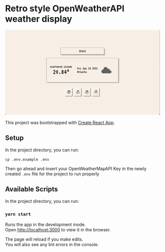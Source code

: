 # Retro style OpenWeatherAPI weather display

![Product Screen Shot](./Retro-Weather.png)

This project was bootstrapped with [Create React App](https://github.com/facebook/create-react-app).

## Setup
In the project directory, you can run:

```
cp .env.example .env
```

Then go ahead and insert your OpenWeatherMapAPI Key in the newly created `.env` file for the project to run properly

## Available Scripts

In the project directory, you can run:

### `yarn start`

Runs the app in the development mode.\
Open [http://localhost:3000](http://localhost:3000) to view it in the browser.

The page will reload if you make edits.\
You will also see any lint errors in the console.
